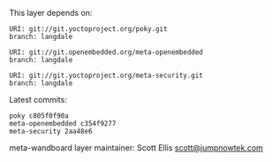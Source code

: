 This layer depends on:

    URI: git://git.yoctoproject.org/poky.git
    branch: langdale

    URI: git://git.openembedded.org/meta-openembedded
    branch: langdale

    URI: git://git.yoctoproject.org/meta-security.git
    branch: langdale

Latest commits:

    poky c805f0f90a
    meta-openembedded c354f9277
    meta-security 2aa48e6

meta-wandboard layer maintainer: Scott Ellis <scott@jumpnowtek.com>
